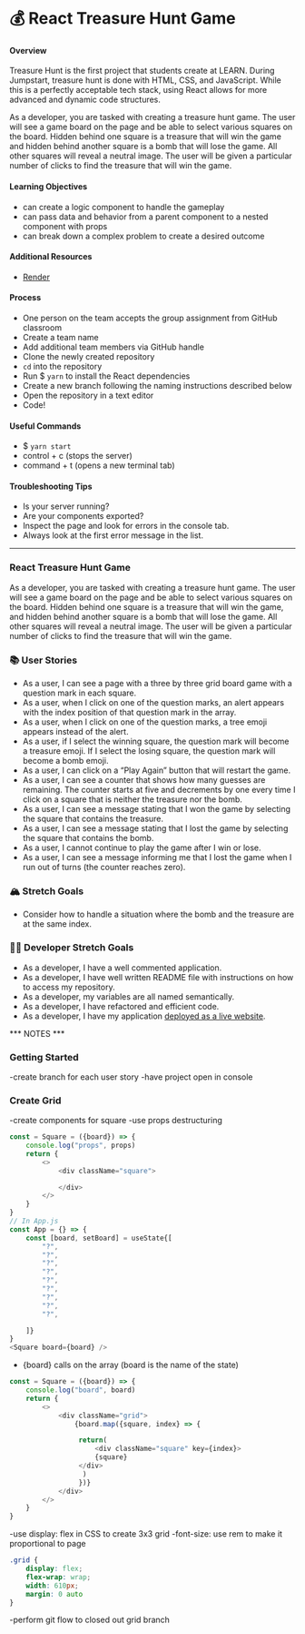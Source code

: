 # 💰 React Treasure Hunt Game

#### Overview

Treasure Hunt is the first project that students create at LEARN. During Jumpstart, treasure hunt is done with HTML, CSS, and JavaScript. While this is a perfectly acceptable tech stack, using React allows for more advanced and dynamic code structures.

As a developer, you are tasked with creating a treasure hunt game. The user will see a game board on the page and be able to select various squares on the board. Hidden behind one square is a treasure that will win the game and hidden behind another square is a bomb that will lose the game. All other squares will reveal a neutral image. The user will be given a particular number of clicks to find the treasure that will win the game.

#### Learning Objectives

- can create a logic component to handle the gameplay
- can pass data and behavior from a parent component to a nested component with props
- can break down a complex problem to create a desired outcome

#### Additional Resources

- [Render](https://render.com/docs/deploy-create-react-app)

#### Process

- One person on the team accepts the group assignment from GitHub classroom
- Create a team name
- Add additional team members via GitHub handle
- Clone the newly created repository
- `cd` into the repository
- Run $ `yarn` to install the React dependencies
- Create a new branch following the naming instructions described below
- Open the repository in a text editor
- Code!

#### Useful Commands

- $ `yarn start`
- control + c (stops the server)
- command + t (opens a new terminal tab)

#### Troubleshooting Tips

- Is your server running?
- Are your components exported?
- Inspect the page and look for errors in the console tab.
- Always look at the first error message in the list.

---

### React Treasure Hunt Game

As a developer, you are tasked with creating a treasure hunt game. The user will see a game board on the page and be able to select various squares on the board. Hidden behind one square is a treasure that will win the game, and hidden behind another square is a bomb that will lose the game. All other squares will reveal a neutral image. The user will be given a particular number of clicks to find the treasure that will win the game.

### 📚 User Stories

- As a user, I can see a page with a three by three grid board game with a question mark in each square.
- As a user, when I click on one of the question marks, an alert appears with the index position of that question mark in the array.
- As a user, when I click on one of the question marks, a tree emoji appears instead of the alert.
- As a user, if I select the winning square, the question mark will become a treasure emoji. If I select the losing square, the question mark will become a bomb emoji.
- As a user, I can click on a “Play Again” button that will restart the game.
- As a user, I can see a counter that shows how many guesses are remaining. The counter starts at five and decrements by one every time I click on a square that is neither the treasure nor the bomb.
- As a user, I can see a message stating that I won the game by selecting the square that contains the treasure.
- As a user, I can see a message stating that I lost the game by selecting the square that contains the bomb.
- As a user, I cannot continue to play the game after I win or lose.
- As a user, I can see a message informing me that I lost the game when I run out of turns (the counter reaches zero).

### 🏔 Stretch Goals

- Consider how to handle a situation where the bomb and the treasure are at the same index.

### 👩‍💻 Developer Stretch Goals

- As a developer, I have a well commented application.
- As a developer, I have well written README file with instructions on how to access my repository.
- As a developer, my variables are all named semantically.
- As a developer, I have refactored and efficient code.
- As a developer, I have my application [deployed as a live website](https://render.com/docs/deploy-create-react-app).

*** NOTES ***

### Getting Started
-create branch for each user story
-have project open in console

### Create Grid
-create components for square
-use props destructuring

```js
const = Square = ({board}) => {
    console.log("props", props)
    return {
        <>
            <div className="square">

            </div>
        </>
    }
}
// In App.js
const App = {} => {
    const [board, setBoard] = useState{[
        "?",
        "?",
        "?",
        "?",
        "?",
        "?",
        "?",
        "?",
        "?",

    ]}
}
<Square board={board} />
```
- {board} calls on the array (board is the name of the state)

```js
const = Square = ({board}) => {
    console.log("board", board)
    return {
        <>
            <div className="grid">
                {board.map({square, index} => {

                 return(
                     <div className="square" key={index}>
                     {square}
                 </div>
                  )
                 })}
            </div>
        </>
    }
}
```
-use display: flex in CSS to create 3x3 grid
-font-size: use rem to make it proportional to page
``` css
.grid {
    display: flex;
    flex-wrap: wrap;
    width: 610px;
    margin: 0 auto
}
```
-perform git flow to closed out grid branch

